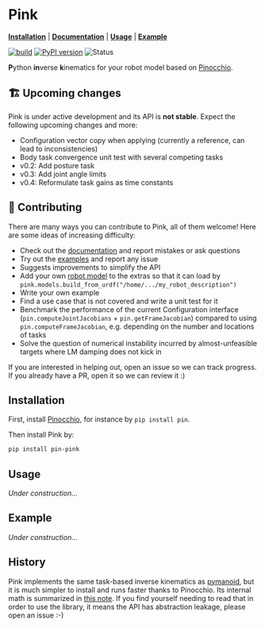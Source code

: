 # Pink

[**Installation**](https://github.com/stephane-caron/pink#installation)
| [**Documentation**](https://scaron.info/doc/pink/)
| [**Usage**](https://github.com/stephane-caron/pink#usage)
| [**Example**](https://github.com/stephane-caron/pink#example)

[![build](https://img.shields.io/github/workflow/status/stephane-caron/pink/CI)](https://github.com/stephane-caron/pink/actions)
[![PyPI version](https://img.shields.io/pypi/v/pin-pink)](https://pypi.org/project/pin-pink/)
![Status](https://img.shields.io/pypi/status/pin-pink)

**P**ython **in**verse **k**inematics for your robot model based on [Pinocchio](https://github.com/stack-of-tasks/pinocchio).

## 🏗️ Upcoming changes

Pink is under active development and its API is **not stable**. Expect the following upcoming changes and more:

- Configuration vector copy when applying (currently a reference, can lead to inconsistencies)
- Body task convergence unit test with several competing tasks
- v0.2: Add posture task
- v0.3: Add joint angle limits
- v0.4: Reformulate task gains as time constants

## 👷 Contributing

There are many ways you can contribute to Pink, all of them welcome! Here are some ideas of increasing difficulty:

- Check out the [documentation](https://scaron.info/doc/pink/) and report mistakes or ask questions
- Try out the [examples](examples) and report any issue
- Suggests improvements to simplify the API
- Add your own [robot model](https://scaron.info/doc/pink/extras.html#module-pink.models) to the extras so that it can load by ``pink.models.build_from_urdf("/home/.../my_robot_description")``
- Write your own example
- Find a use case that is not covered and write a unit test for it
- Benchmark the performance of the current Configuration interface (``pin.computeJointJacobians`` + ``pin.getFrameJacobian``) compared to using ``pin.computeFrameJacobian``, e.g. depending on the number and locations of tasks
- Solve the question of numerical instability incurred by almost-unfeasible targets where LM damping does not kick in

If you are interested in helping out, open an issue so we can track progress. If you already have a PR, open it so we can review it :)

## Installation

First, install [Pinocchio](https://github.com/stack-of-tasks/pinocchio), for instance by ``pip install pin``.

Then install Pink by:

```sh
pip install pin-pink
```

## Usage

*Under construction...*

## Example

*Under construction...*

## History

Pink implements the same task-based inverse kinematics as [pymanoid](https://github.com/stephane-caron/pymanoid), but it is much simpler to install and runs faster thanks to Pinocchio. Its internal math is summarized in [this note](https://scaron.info/robot-locomotion/inverse-kinematics.html). If you find yourself needing to read that in order to use the library, it means the API has abstraction leakage, please open an issue :-)
